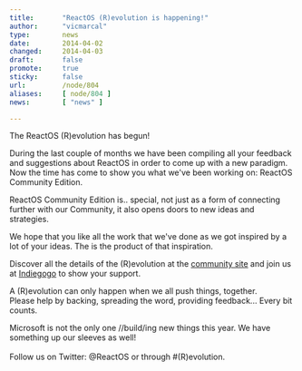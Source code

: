 ```yaml
---
title:       "ReactOS (R)evolution is happening!"
author:      "vicmarcal"
type:        news
date:        2014-04-02
changed:     2014-04-03
draft:       false
promote:     true
sticky:      false
url:         /node/804
aliases:     [ node/804 ]
news:        [ "news" ]

---
```


<p>The ReactOS (R)evolution has begun!</p><p>During the last couple of months we have been compiling all your&nbsp;feedback and suggestions about ReactOS in order to come up with a new&nbsp;paradigm. Now the time has come to show you what we've been working on:&nbsp;ReactOS Community Edition.</p><p>ReactOS Community Edition is.. special, not just as a form of&nbsp;connecting further with our Community, it also opens doors to new&nbsp;ideas and strategies.</p><p>We hope that you like all the work that we've done as we got inspired by&nbsp;a lot of your ideas. The is the product of that inspiration.</p><p>Discover all the details of the (R)evolution at the <a href="http://community.reactos.org">community site</a> and join us at <a href="https://www.indiegogo.com/projects/reactos-community-edition">Indiegogo</a> to show your support.</p><p>A (R)evolution can only happen when we all push things, together. Please&nbsp;help by backing, spreading the word, providing feedback... Every bit counts.</p><p>Microsoft is not the only one //build/ing new things this year. We have something up our sleeves as well!<br><br>Follow us on Twitter: @ReactOS or through #(R)evolution.</p>
